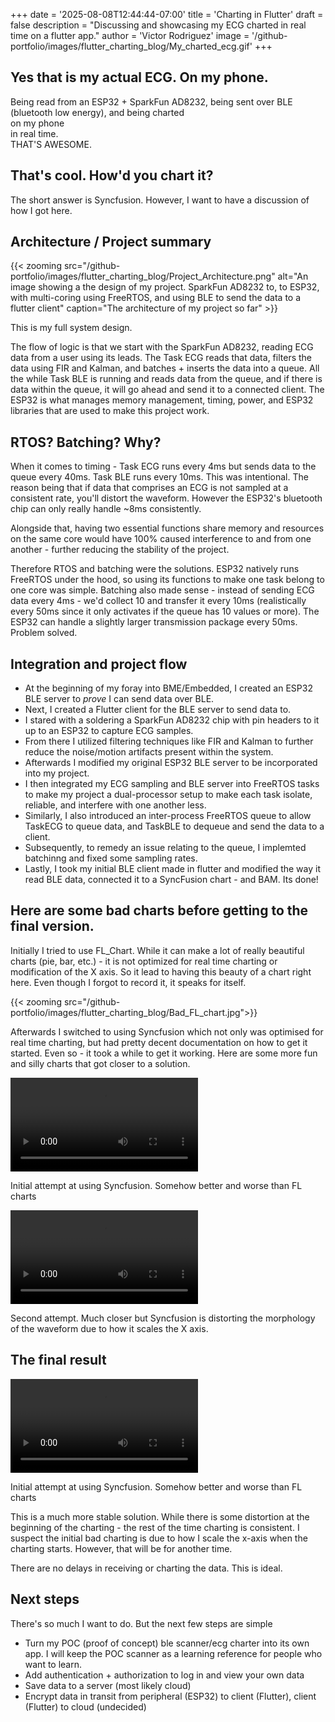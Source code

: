 +++
date = '2025-08-08T12:44:44-07:00'
title = 'Charting in Flutter'
draft = false
description = "Discussing and showcasing my ECG charted in real time on a flutter app."
author = 'Victor Rodriguez'
image = '/github-portfolio/images/flutter_charting_blog/My_charted_ecg.gif'
+++

## Yes that is my actual ECG. On my phone. 
Being read from an ESP32 + SparkFun AD8232, being sent over BLE (bluetooth low energy), and being charted </br> on my phone </br> in real time. </br> THAT'S AWESOME.


## That's cool. How'd you chart it?
The short answer is Syncfusion. However, I want to have a discussion of how I got here.

## Architecture / Project summary
{{< zooming src="/github-portfolio/images/flutter_charting_blog/Project_Architecture.png" alt="An image showing a the design of my project. SparkFun AD8232 to, to ESP32, with multi-coring using FreeRTOS, and using BLE to send the data to a flutter client" caption="The architecture of my project so far" >}}

This is my full system design. 

The flow of logic is that we start with the SparkFun AD8232, reading ECG data from a user using its leads. The Task ECG reads that data, filters the data using FIR and Kalman, and batches + inserts the data into a queue. All the while Task BLE is running and reads data from the queue, and if there is data within the queue, it will go ahead and send it to a connected client. The ESP32 is what manages memory management, timing, power, and ESP32 libraries that are used to make this project work. 


## RTOS? Batching? Why?
When it comes to timing - Task ECG runs every 4ms but sends data to the queue every 40ms. Task BLE runs every 10ms. This was intentional. The reason being that if data that comprises an ECG is not sampled at a consistent rate, you'll distort the waveform. However the ESP32's bluetooth chip can only really handle ~8ms consistently.

Alongside that, having two essential functions share memory and resources on the same core would have 100% caused interference to and from one another - further reducing the stability of the project.

Therefore RTOS and batching were the solutions. ESP32 natively runs FreeRTOS under the hood, so using its functions to make one task belong to one core was simple. Batching also made sense - instead of sending ECG data every 4ms - we'd collect 10 and transfer it every 10ms (realistically every 50ms since it only activates if the queue has 10 values or more). The ESP32 can handle a slightly larger transmission package every 50ms. Problem solved. 


## Integration and project flow

- At the beginning of my foray into BME/Embedded, I created an ESP32 BLE server to *prove* I can send data over BLE.
- Next, I created a Flutter client for the BLE server to send data to. 
- I stared with a soldering a SparkFun AD8232 chip with pin headers to it up to an ESP32 to capture ECG samples. 
- From there I utilized filtering techniques like FIR and Kalman to further reduce the noise/motion artifacts present within the system. 
- Afterwards I modified my original ESP32 BLE server to be incorporated into my project.
- I then integrated my ECG sampling and BLE server into FreeRTOS tasks to make my project a dual-processor setup to make each task isolate, reliable, and interfere with one another less. 
- Similarly, I also introduced an inter-process FreeRTOS queue to allow TaskECG to queue data, and TaskBLE to dequeue and send the data to a client.
- Subsequently, to remedy an issue relating to the queue, I implemted batchinng and fixed some sampling rates.
- Lastly, I took my initial BLE client made in flutter and modified the way it read BLE data, connected it to a SyncFusion chart - and BAM. Its done!

## Here are some bad charts before getting to the final version.
Initially I tried to use FL_Chart. While it can make a lot of really beautiful charts (pie, bar, etc.) - it is not optimized for real time charting or modification of the X axis. So it lead to having this beauty of a chart right here. Even though I forgot to record it, it speaks for itself.

{{< zooming src="/github-portfolio/images/flutter_charting_blog/Bad_FL_chart.jpg">}}




Afterwards I switched to using Syncfusion which not only was optimised for real time charting, but had pretty decent documentation on how to get it started. 
Even so - it took a while to get it working. Here are some more fun and silly charts that got closer to a solution.


<!-- clear: both; tells the browser that this element should be under any floated content
     without it, the videos would try to overlap with the TOC -->
<div style="clear: both;">
  <div class="video-row">
    <div class="video-item">
      <video controls>
        <source src="/github-portfolio/images/flutter_charting_blog/Initial_SF_chart.mp4" type="video/mp4">
        Your browser does not support the video tag.
      </video>
      <p class="video-caption">Initial attempt at using Syncfusion. Somehow better and worse than FL charts</p>
    </div>

<div class="video-item">
      <video controls>
        <source src="/github-portfolio/images/flutter_charting_blog/Second_SF_chart.mp4" type="video/mp4">
        Your browser does not support the video tag.
      </video>
      <p class="video-caption">Second attempt. Much closer but Syncfusion is distorting the morphology of the waveform due to how it scales the X axis. <p>
    </div>
  </div>
</div>



## The final result
<div style="clear: both;">
  <div class="video-row">
    <div class="video-item">
      <video controls>
        <source src="/github-portfolio/images/flutter_charting_blog/Initial_SF_chart.mp4" type="video/mp4">
        Your browser does not support the video tag.
      </video>
      <p class="video-caption">Initial attempt at using Syncfusion. Somehow better and worse than FL charts</p>
    </div>
    </div>

This is a much more stable solution. While there is some distortion at the beginning of the charting - the rest of the time charting  is consistent. I suspect the initial bad charting is due to how I scale the x-axis when the charting starts. However, that will be for another time.

There are no delays in receiving or charting the data. This is ideal.

## Next steps
There's so much I want to do. But the next few steps are simple
- Turn my POC (proof of concept) ble scanner/ecg charter into its own app. I will keep the POC scanner as a learning reference for people who want to learn.
- Add authentication + authorization to log in and view your own data
- Save data to a server (most likely cloud)
- Encrypt data in transit from peripheral (ESP32) to client (Flutter), client (Flutter) to cloud (undecided)


